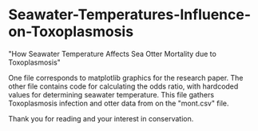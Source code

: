# Seawater-Temperatures-Influence-on-Toxoplasmosis
"How Seawater Temperature Affects Sea Otter Mortality due to Toxoplasmosis"

One file corresponds to matplotlib graphics for the research paper. The other file contains code for calculating the odds ratio, with hardcoded values for determining seawater temperature. This file gathers Toxoplasmosis infection and otter data from on the "mont.csv" file.

Thank you for reading and your interest in conservation. 
